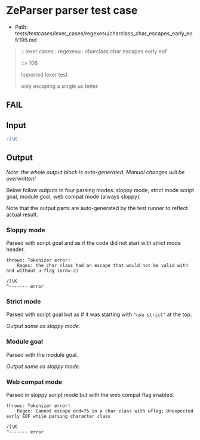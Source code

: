 # ZeParser parser test case

- Path: tests/testcases/lexer_cases/regexesu/charclass_char_escapes_early_eof/106.md

> :: lexer cases : regexesu : charclass char escapes early eof
>
> ::> 106
>
> Imported lexer test
>
> only escaping a single uc letter

## FAIL

## Input

`````js
/[\K
`````

## Output

_Note: the whole output block is auto-generated. Manual changes will be overwritten!_

Below follow outputs in four parsing modes: sloppy mode, strict mode script goal, module goal, web compat mode (always sloppy).

Note that the output parts are auto-generated by the test runner to reflect actual result.

### Sloppy mode

Parsed with script goal and as if the code did not start with strict mode header.

`````
throws: Tokenizer error!
    Regex: the char class had an escape that would not be valid with and without u-flag (ord=-2)

/[\K
^------- error
`````

### Strict mode

Parsed with script goal but as if it was starting with `"use strict"` at the top.

_Output same as sloppy mode._

### Module goal

Parsed with the module goal.

_Output same as sloppy mode._

### Web compat mode

Parsed in sloppy script mode but with the web compat flag enabled.

`````
throws: Tokenizer error!
    Regex: Cannot escape ord=75 in a char class with uflag; Unexpected early EOF while parsing character class

/[\K
^------- error
`````

